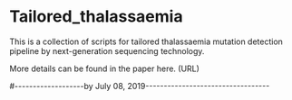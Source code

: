 # Tailored_thalassaemia

This is a collection of scripts for tailored thalassaemia mutation detection pipeline by next-generation sequencing technology.

More details can be found in the paper here.
(URL)

#-------------------by July 08, 2019----------------------------------
